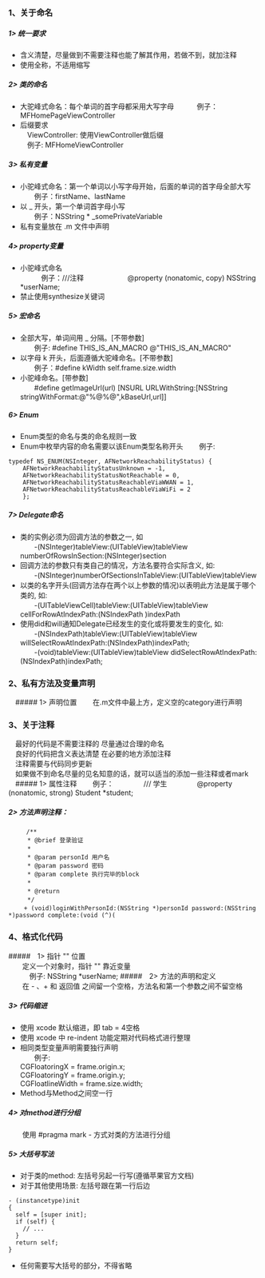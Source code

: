 ### 1、关于命名

##### 1> 统一要求
- 含义清楚，尽量做到不需要注释也能了解其作用，若做不到，就加注释
- 使用全称，不适用缩写

##### 2> 类的命名
- 大驼峰式命名：每个单词的首字母都采用大写字母
　　　例子：MFHomePageViewController
- 后缀要求  
　ViewController: 使用ViewController做后缀  
　例子: MFHomeViewController
 
##### 3> 私有变量
- 小驼峰式命名：第一个单词以小写字母开始，后面的单词的首字母全部大写  
　　例子：firstName、lastName
- 以 _ 开头，第一个单词首字母小写  
　　例子：NSString * _somePrivateVariable
- 私有变量放在 .m 文件中声明

##### 4> property变量
- 小驼峰式命名  
　　　例子：///注释
　　　　　　@property (nonatomic, copy) NSString *userName;
- 禁止使用synthesize关键词

##### 5> 宏命名
- 全部大写，单词间用 _ 分隔。[不带参数]  
　　例子: #define THIS_IS_AN_MACRO @"THIS_IS_AN_MACRO"
- 以字母 k 开头，后面遵循大驼峰命名。[不带参数]  
　　例子：#define kWidth self.frame.size.width
- 小驼峰命名。[带参数]  
　　#define getImageUrl(url) [NSURL URLWithString:[NSString stringWithFormat:@"%@%@",kBaseUrl,url]]

##### 6> Enum
- Enum类型的命名与类的命名规则一致
- Enum中枚举内容的命名需要以该Enum类型名称开头
　　例子:
 ```
 typedef NS_ENUM(NSInteger, AFNetworkReachabilityStatus) {
     AFNetworkReachabilityStatusUnknown = -1,
     AFNetworkReachabilityStatusNotReachable = 0,
     AFNetworkReachabilityStatusReachableViaWWAN = 1,
     AFNetworkReachabilityStatusReachableViaWiFi = 2
     };
```
##### 7> Delegate命名
- 类的实例必须为回调方法的参数之一, 如  
　　-(NSInteger)tableView:(UITableView)tableView numberOfRowsInSection:(NSInteger)section
- 回调方法的参数只有类自己的情况，方法名要符合实际含义, 如:  
　　-(NSInteger)numberOfSectionsInTableView:(UITableView)tableView
- 以类的名字开头(回调方法存在两个以上参数的情况)以表明此方法是属于哪个类的, 如:  
　　-(UITableViewCell)tableView:(UITableView)tableView cellForRowAtIndexPath:(NSIndexPath )indexPath
- 使用did和will通知Delegate已经发生的变化或将要发生的变化, 如:  
　　-(NSIndexPath)tableView:(UITableView)tableView willSelectRowAtIndexPath:(NSIndexPath)indexPath;  
　　-(void)tableView:(UITableView)tableView didSelectRowAtIndexPath:(NSIndexPath)indexPath;

### 2、私有方法及变量声明
　##### 1> 声明位置
　　在.m文件中最上方，定义空的category进行声明

### 3、关于注释
　最好的代码是不需要注释的 尽量通过合理的命名  
　良好的代码把含义表达清楚 在必要的地方添加注释  
　注释需要与代码同步更新  
　如果做不到命名尽量的见名知意的话，就可以适当的添加一些注释或者mark  
　##### 1> 属性注释
　　例子：
　　　　/// 学生
　　　　@property (nonatomic, strong) Student *student;
##### 2> 方法声明注释：
```
     /** 
  　　* @brief 登录验证
  　　*
  　　* @param personId 用户名
  　　* @param password 密码
  　　* @param complete 执行完毕的block
  　　*
  　　* @return
  　　*/
 　　+ (void)loginWithPersonId:(NSString *)personId password:(NSString *)password complete:(void (^)(
```

### 4、格式化代码

#####　1> 指针 "" 位置  
　　定义一个对象时，指针 "" 靠近变量  
　　　例子: NSString *userName;
#####　2> 方法的声明和定义  
　　在 - 、+ 和 返回值 之间留一个空格，方法名和第一个参数之间不留空格
#####  3> 代码缩进
- 使用 xcode 默认缩进，即 tab = 4空格
- 使用 xcode 中 re-indent 功能定期对代码格式进行整理
- 相同类型变量声明需要独行声明  
　　例子:  
CGFloatoringX = frame.origin.x;  
CGFloatoringY = frame.origin.y;  
CGFloatlineWidth = frame.size.width;  
- Method与Method之间空一行  
##### 4> 对method进行分组
　　使用 #pragma mark - 方式对类的方法进行分组
##### 5> 大括号写法
- 对于类的method: 左括号另起一行写(遵循苹果官方文档)
- 对于其他使用场景: 左括号跟在第一行后边
```
- (instancetype)init
{
  self = [super init];
  if (self) {
    // ...
  }
  return self;
}
```
- 任何需要写大括号的部分，不得省略
      

